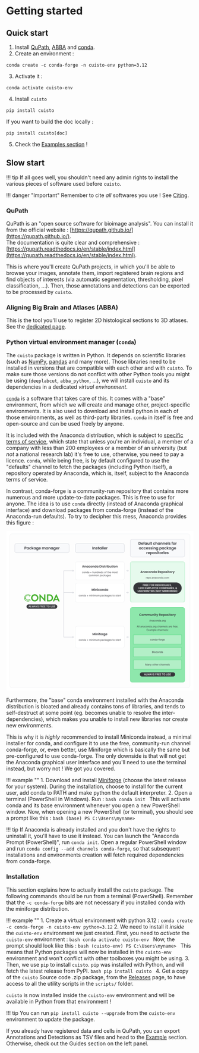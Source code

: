 # Getting started

## Quick start
1. Install [QuPath](https://qupath.github.io), [ABBA](https://teamncmc.github.io/cuisto/guide-install-abba.html) and [conda](https://conda-forge.org/download/).
2. Create an environment :
```
conda create -c conda-forge -n cuisto-env python=3.12
```
3. Activate it :
```
conda activate cuisto-env
```
4. Install `cuisto`
```
pip install cuisto
```
If you want to build the doc locally :
```
pip install cuisto[doc]
```
5. Check the [Examples section](https://teamncmc.github.io/cuisto/main-using-notebooks.html) !

## Slow start
!!! tip
    If all goes well, you shouldn't need any admin rights to install the various pieces of software used before `cuisto`.

!!! danger "Important"
    Remember to cite *all* softwares you use ! See [Citing](main-citing.md).

### QuPath
QuPath is an "open source software for bioimage analysis". You can install it from the official website : [https://qupath.github.io/](https://qupath.github.io/).  
The documentation is quite clear and comprehensive : [https://qupath.readthedocs.io/en/stable/index.html](https://qupath.readthedocs.io/en/stable/index.html).

This is where you'll create QuPath projects, in which you'll be able to browse your images, annotate them, import registered brain regions and find objects of interests (via automatic segmentation, thresholding, pixel classification, ...). Then, those annotations and detections can be exported to be processed by `cuisto`.

### Aligning Big Brain and Atlases (ABBA)
This is the tool you'll use to register 2D histological sections to 3D atlases. See the [dedicated page](guide-install-abba.md).

### Python virtual environment manager (`conda`)
The `cuisto` package is written in Python. It depends on scientific libraries (such as [NumPy](https://numpy.org/), [pandas](https://pandas.pydata.org/) and many more). Those libraries need to be installed in versions that are compatible with each other and with `cuisto`. To make sure those versions do not conflict with other Python tools you might be using (`deeplabcut`, `abba_python`, ...), we will install `cuisto` and its dependencies in a dedicated *virtual environment*.

[`conda`](https://docs.conda.io/en/latest/) is a software that takes care of this. It comes with a "base" environment, from which we will create and manage other, project-specific environments. It is also used to download and install python in each of those environments, as well as third-party libraries. `conda` in itself is free and open-source and can be used freely by anyone.

It is included with the Anaconda distribution, which is subject to [specific terms of service](https://www.anaconda.com/blog/update-on-anacondas-terms-of-service-for-academia-and-research), which state that unless you're an individual, a member of a company with less than 200 employees or a member of an university (but *not* a national research lab) it's free to use, otherwise, you need to pay a licence. `conda`, while being free, is by default configured to use the "defaults" channel to fetch the packages (including Python itself), a repository operated by Anaconda, which is, itself, subject to the Anaconda terms of service.

In contrast, conda-forge is a community-run repository that contains more numerous and more update-to-date packages. This is free to use for anyone. The idea is to use `conda` directly (instead of Anaconda graphical interface) and download packages from conda-forge (instead of the Anaconda-run defaults). To try to decipher this mess, Anaconda provides this figure :

![Anaconda terms of service](images/anaconda-licences.png)

Furthermore, the "base" conda environment installed with the Anaconda distribution is bloated and already contains tons of libraries, and tends to self-destruct at some point (eg. becomes unable to resolve the inter-dependencies), which makes you unable to install new libraries nor create new environments.

This is why it is *highly* recommended to install Miniconda instead, a minimal installer for conda, and configure it to use the free, community-run channel conda-forge, or, even better, use Miniforge which is basically the same but pre-configured to use conda-forge. The only downside is that will not get the Anaconda graphical user interface and you'll need to use the terminal instead, but worry not ! We got you covered.

!!! example ""
    1. Download and install [Miniforge](https://conda-forge.org/download/) (choose the latest release for your system). During the installation, choose to install for the current user, add conda to PATH and make python the default interpreter.
    2. Open a terminal (PowerShell in Windows). Run :
    ```bash
    conda init
    ```
    This will activate conda and its base environment whenever you open a new PowerShell window. Now, when opening a new PowerShell (or terminal), you should see a prompt like this :
    ```bash
    (base) PS C:\Users\myname>
    ```

!!! tip
    If Anaconda is already installed and you don't have the rights to uninstall it, you'll have to use it instead. You can launch the "Anaconda Prompt (PowerShell)", run `conda init`. Open a regular PowerShell window and run `conda config --add channels conda-forge`, so that subsequent installations and environments creation will fetch required dependencies from conda-forge.

### Installation
This section explains how to actually install the `cuisto` package.
The following commands should be run from a terminal (PowerShell). Remember that the `-c conda-forge` bits are not necessary if you installed conda with the miniforge distribution.

!!! example ""
    1. Create a virtual environment with python 3.12 :
    ```
    conda create -c conda-forge -n cuisto-env python=3.12
    ```
    2. We need to install it *inside* the `cuisto-env` environment we just created. First, you need to *activate* the `cuisto-env` environment :
    ```bash
    conda activate cuisto-env
    ```
    Now, the prompt should look like this :
    ```bash
    (cuisto-env) PS C:\Users\myname>
    ```
    This means that Python packages will now be installed in the `cuisto-env` environment and won't conflict with other toolboxes you might be using.
    3. Then, we use `pip` to install `cuisto`. `pip` was installed with Python, and will fetch the latest release from PyPI.
    ```bash
    pip install cuisto
    ```
    4. Get a copy of the `cuisto` Source code .zip package, from the [Releases](https://github.com/TeamNCMC/cuisto/releases/latest) page, to have access to all the utility scripts in the `scripts/` folder.

`cuisto` is now installed inside the `cuisto-env` environment and will be available in Python from that environment !

!!! tip
    You can run `pip install cuisto --upgrade` from the `cuisto-env` environment to update the package.

If you already have registered data and cells in QuPath, you can export Annotations and Detections as TSV files and head to the [Example](main-using-notebooks.md) section. Otherwise, check out the Guides section on the left panel.